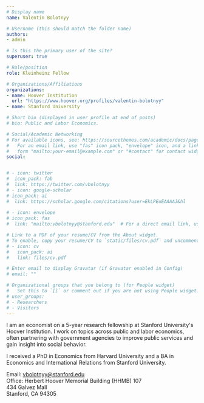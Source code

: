 ```yaml
---
# Display name
name: Valentin Bolotnyy

# Username (this should match the folder name)
authors:
- admin

# Is this the primary user of the site?
superuser: true

# Role/position
role: Kleinheinz Fellow

# Organizations/Affiliations
organizations:
- name: Hoover Institution
  url: "https://www.hoover.org/profiles/valentin-bolotnyy"
- name: Stanford University

# Short bio (displayed in user profile at end of posts)
# bio: Public and Labor Economics.

# Social/Academic Networking
# For available icons, see: https://sourcethemes.com/academic/docs/page-builder/#icons
#   For an email link, use "fas" icon pack, "envelope" icon, and a link in the
#   form "mailto:your-email@example.com" or "#contact" for contact widget.
social:


# - icon: twitter
#  icon_pack: fab
#  link: https://twitter.com/vbolotnyy
# - icon: google-scholar
# icon_pack: ai
#  link: https://scholar.google.com/citations?user=EkLPEuEAAAAJ&hl
  
# - icon: envelope
# icon_pack: fas
#  link: "mailto:vbolotnyy@stanford.edu"  # For a direct email link, use "mailto:test@example.org".

# Link to a PDF of your resume/CV from the About widget.
# To enable, copy your resume/CV to `static/files/cv.pdf` and uncomment the lines below.
# - icon: cv
#   icon_pack: ai
#   link: files/cv.pdf

# Enter email to display Gravatar (if Gravatar enabled in Config)
# email: ""

# Organizational groups that you belong to (for People widget)
#   Set this to `[]` or comment out if you are not using People widget.
# user_groups:
# - Researchers
# - Visitors
---
```


I am an economist on a 5-year research fellowship at Stanford University's Hoover Institution. I work on topics across public and labor economics, often partnering with government agencies to improve public services and gain insight into social behavior. 

I received a PhD in Economics from Harvard University and a BA in Economics and International Relations from Stanford University.

Email: vbolotnyy@stanford.edu <br> Office: Herbert Hoover Memorial Building (HHMB) 107 <br> 434 Galvez Mall <br> Stanford, CA 94305
